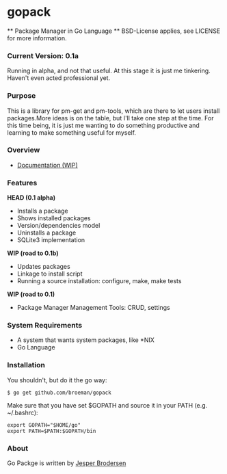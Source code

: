 gopack
======

** Package Manager in Go Language **
BSD-License applies, see LICENSE for more information.

### Current Version: 0.1a
Running in alpha, and not that useful. At this stage it is just me tinkering. Haven't even acted professional yet.

### Purpose
This is a library for pm-get and pm-tools, which are there to let users install packages.More ideas is on the table, but I'll take one step at the time. For this time being, it is just me wanting to do something productive and learning to make something useful for myself.

### Overview
- [Documentation (WIP)](http://godoc.org/github.com/broeman/gopack)

### Features
**HEAD (0.1 alpha)**
- Installs a package
- Shows installed packages
- Version/dependencies model
- Uninstalls a package
- SQLite3 implementation

**WIP (road to 0.1b)**
- Updates packages
- Linkage to install script
- Running a source installation: configure, make, make tests

**WIP (road to 0.1)**
- Package Manager Management Tools: CRUD, settings

### System Requirements
- A system that wants system packages, like *NIX
- Go Language

### Installation
You shouldn't, but do it the go way:

```
$ go get github.com/broeman/gopack
```

Make sure that you have set $GOPATH and source it in your PATH (e.g. ~/.bashrc):
```
export GOPATH="$HOME/go"
export PATH=$PATH:$GOPATH/bin
```

### About
Go Packge is written by [Jesper Brodersen](http://jesperbrodersen.dk)
